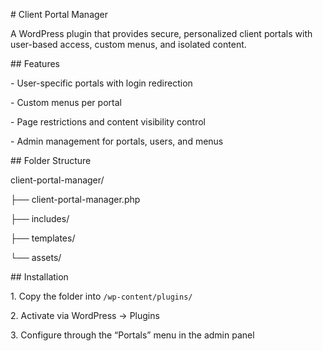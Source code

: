 \# Client Portal Manager



A WordPress plugin that provides secure, personalized client portals with user-based access, custom menus, and isolated content.



\## Features

\- User-specific portals with login redirection

\- Custom menus per portal

\- Page restrictions and content visibility control

\- Admin management for portals, users, and menus



\## Folder Structure

client-portal-manager/

├── client-portal-manager.php

├── includes/

├── templates/

└── assets/





\## Installation

1\. Copy the folder into `/wp-content/plugins/`

2\. Activate via WordPress → Plugins

3\. Configure through the “Portals” menu in the admin panel



